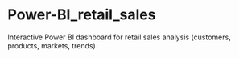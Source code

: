 # Power-BI_retail_sales
Interactive Power BI dashboard for retail sales analysis (customers, products, markets, trends)
